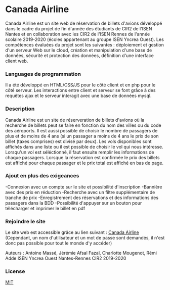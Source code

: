 # Canada Airline
Canada Airline est un site web de réservation de billets d'avions développé dans le cadre du projet de fin d'année des étudiants de CIR2 de l'ISEN Nantes 
et en collaboration avec les CIR2 de l'ISEN Rennes de l'année scolaire 2019-2020 (écoles appartenant au groupe ISEN Yncrea Ouest).
Les compétences évaluées du projet sont les suivantes : déploiement et gestion d'un serveur Web sur le cloud, création et manipulation d'une base 
de données, sécurité et protection des données, définition d'une interface client web.

### Languages de programmation
Il a été développé en HTML/CSS/JS pour le côté client et en php pour le côté serveur. Les interactions entre client et serveur se font grâce à des requêtes ajax
et le serveur interagit avec une base de données mysql.

### Description
Canada Airline est un site de réserveration de billets d'avions où la recherche de billets peut se faire en fonction du nom des villes
ou du code des aéroports. Il est aussi possible de choisir le nombre de passagers de plus et de moins de 4 ans (si un passager a moins de 4 ans
le prix de son billet (taxes comprises) est divisé par deux). Les vols disponibles sont affichés dans une liste ou il est possible de choisir le
vol qui nous intéresse. Lorsqu'un vol est séléctionné, il faut ensuite remplir les informations de chaque passagers. Lorsque la réservation est confirmée
le prix des billets est affiché pour chaque passager et le prix total est affiché en bas de page.

### Ajout en plus des exigeances
-Connexion avec un compte sur le site et possibilité d'inscription
-Bannière avec des prix en réduction 
-Recherche avec un filtre supplémentaire de tranche de prix
-Enregistrement des réservations et des informations des passagers dans la BDD
-Possibilité d'appuyer sur un bouton pour télécharger et imprimer le billet en pdf


### Rejoindre le site
Le site web est accessible grâce au lien suivant : [Canada Airline](https://34.203.33.89/)
(Cependant, un nom d'utilisateur et un mot de passe sont demandés, il n'est donc pas possible pour tout le monde d'y accéder)


Auteurs : Antoine Massé, Jérémie Afsal Fazal, Charlotte Mougenot, Rémi Adde
ISEN Yncrea Ouest Nantes-Rennes CIR2 2019-2020
### License
[MIT](https://choosealicense.com/licenses/mit/)
